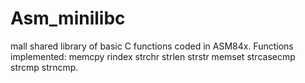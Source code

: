 # Asm_minilibc
mall shared library of basic C functions coded in ASM84x. Functions implemented: memcpy rindex strchr strlen strstr memset strcasecmp strcmp strncmp.
